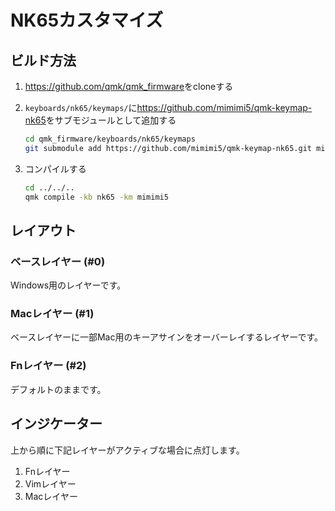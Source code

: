 # NK65カスタマイズ

## ビルド方法

1. <https://github.com/qmk/qmk_firmware>をcloneする
2. `keyboards/nk65/keymaps/`に<https://github.com/mimimi5/qmk-keymap-nk65>をサブモジュールとして追加する

   ```sh
   cd qmk_firmware/keyboards/nk65/keymaps
   git submodule add https://github.com/mimimi5/qmk-keymap-nk65.git mimimi5
   ```

3. コンパイルする

   ```sh
   cd ../../..
   qmk compile -kb nk65 -km mimimi5
   ```

## レイアウト

### ベースレイヤー (#0)

Windows用のレイヤーです。

### Macレイヤー (#1)

ベースレイヤーに一部Mac用のキーアサインをオーバーレイするレイヤーです。

### Fnレイヤー (#2)

デフォルトのままです。

## インジケーター

上から順に下記レイヤーがアクティブな場合に点灯します。

1. Fnレイヤー
2. Vimレイヤー
3. Macレイヤー
